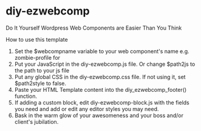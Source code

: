 # diy-ezwebcomp
Do It Yourself Wordpress Web Components are Easier Than You Think

How to use this template

1. Set the $webcompname variable to your web component's name e.g. zombie-profile for <zombie-profile></zombie-profile>
2. Put your JavaScript in the diy-ezwebcomp.js file. Or change $path2js to the path to your js file
3. Put any global CSS in the diy-ezwebcomp.css file. If not using it, set $path2style to false.
4. Paste your HTML Template content into the diy_ezwebcomp_footer() function.
5. If adding a custom block, edit diy-ezwebcomp-block.js with the fields you need and add or edit any editor styles you may need.
6. Bask in the warm glow of your awesomeness and your boss and/or client's jubilation.
